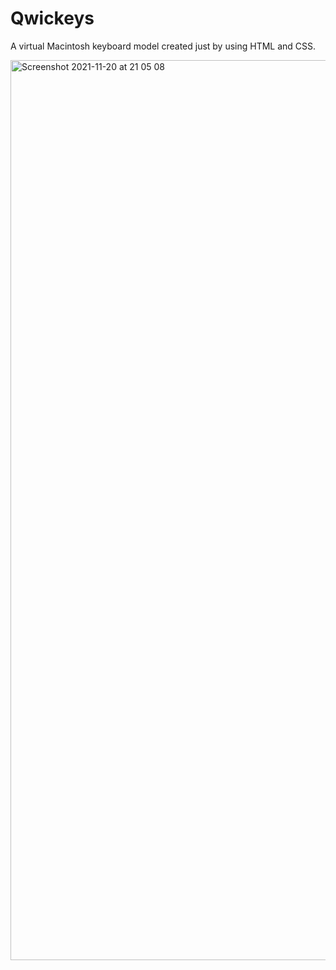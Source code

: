 # Qwickeys
A virtual Macintosh keyboard model created just by using HTML and CSS.

<img width="1440" alt="Screenshot 2021-11-20 at 21 05 08" src="https://user-images.githubusercontent.com/76846542/142732177-75adb204-f9f3-40e3-8c2e-6cd1585827e2.png">

